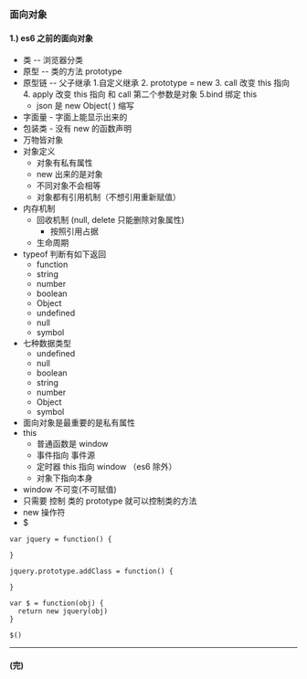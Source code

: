 ### 面向对象
#### 1.) es6 之前的面向对象
<!-- * [参考网址]() -->
* 类 -- 浏览器分类
* 原型  -- 类的方法 prototype
* 原型链 -- 父子继承 1.自定义继承 2. prototype = new 3. call 改变 this 指向 4. apply 改变 this 指向 和 call 第二个参数是对象 5.bind 绑定 this
  + json 是 new Object( ) 缩写
* 字面量 - 字面上能显示出来的
* 包装类 - 没有 new 的函数声明
* 万物皆对象
* 对象定义
  + 对象有私有属性
  + new 出来的是对象
  + 不同对象不会相等
  + 对象都有引用机制（不想引用重新赋值）
* 内存机制
  + 回收机制 (null, delete 只能删除对象属性)
    + 按照引用占据
  + 生命周期
* typeof 判断有如下返回
  + function
  + string
  + number
  + boolean
  + Object
  + undefined
  + null
  + symbol
* 七种数据类型
  + undefined
  + null
  + boolean
  + string
  + number
  + Object
  + symbol
* 面向对象是最重要的是私有属性
* this
  + 普通函数是 window
  + 事件指向 事件源
  + 定时器 this 指向 window （es6 除外）
  + 对象下指向本身
* window 不可变(不可赋值)
* 只需要 控制 类的 prototype 就可以控制类的方法
* new 操作符
* $
```
var jquery = function() {

}

jquery.prototype.addClass = function() {

}

var $ = function(obj) {
  return new jquery(obj)
}

$()
```
---
#### (完)
